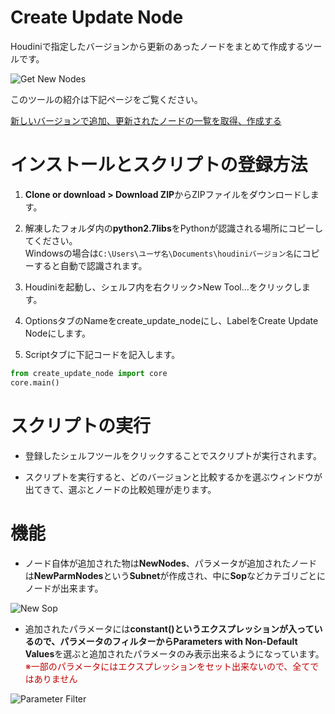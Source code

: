 # Create Update Node
Houdiniで指定したバージョンから更新のあったノードをまとめて作成するツールです。

![Get New Nodes](https://dl.dropboxusercontent.com/s/01q7a13djx3165n/NodeCompare.gif?dl=0)

このツールの紹介は下記ページをご覧ください。

[新しいバージョンで追加、更新されたノードの一覧を取得、作成する](https://qiita.com/d658t/private/33170d0e625d76effcde)

# インストールとスクリプトの登録方法
1. **Clone or download > Download ZIP**からZIPファイルをダウンロードします。

2. 解凍したフォルダ内の**python2.7libs**をPythonが認識される場所にコピーしてください。  
Windowsの場合は`C:\Users\ユーザ名\Documents\houdiniバージョン名`にコピーすると自動で認識されます。

3. Houdiniを起動し、シェルフ内を右クリック>New Tool...をクリックします。

4. OptionsタブのNameをcreate_update_nodeにし、LabelをCreate Update Nodeにします。

5. Scriptタブに下記コードを記入します。
```Python
from create_update_node import core
core.main()
```

# スクリプトの実行
- 登録したシェルフツールをクリックすることでスクリプトが実行されます。

- スクリプトを実行すると、どのバージョンと比較するかを選ぶウィンドウが出てきて、選ぶとノードの比較処理が走ります。

# 機能
- ノード自体が追加された物は**NewNodes**、パラメータが追加されたノードは**NewParmNodes**という**Subnet**が作成され、中に**Sop**などカテゴリごとにノードが出来ます。

![New Sop](https://dl.dropboxusercontent.com/s/exs9g6r51nj4hhx/NewSop.jpg?dl=0)

- 追加されたパラメータには**constant()**というエクスプレッションが入っているので、パラメータのフィルターから**Parameters with Non-Default Values**を選ぶと追加されたパラメータのみ表示出来るようになっています。  
<font color=crimzon>※一部のパラメータにはエクスプレッションをセット出来ないので、全てではありません</font>

![Parameter Filter](https://dl.dropboxusercontent.com/s/9d7p5n2jmr7dmpx/ParmFilter.jpg?dl=0)
